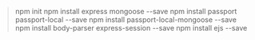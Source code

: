 > npm init
> npm install express mongoose --save
> npm install passport passport-local --save
> npm install passport-local-mongoose --save
> npm install body-parser express-session --save
> npm install ejs --save